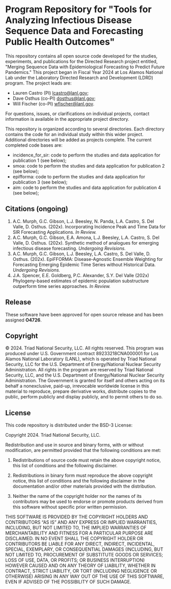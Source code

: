 Program Repository for "Tools for Analyzing Infectious Disease Sequence Data and Forecasting Public Health Outcomes"
========

This repository contains all open source code developed for the studies, experiments, and publications for the Directed Research project entitled, "Merging Sequence Data with Epidemiological Forecasting to Predict Future Pandemics." This project began in Fiscal Year 2024 at Los Alamos National Lab under the Laboratory Directed Research and Development (LDRD) program.  The project leads are:
* Lauren Castro (PI) <lcastro@lanl.gov>;
* Dave Osthus (co-PI) <dosthus@lanl.gov>;
* Will Fischer (co-PI) <wfischer@lanl.gov>.

For questions, issues, or clarifications on individual projects, contact information is available in the appropriate project directory.

This repository is organized according to several directories.  Each directory contains the code for an individual study within this wider project.  Additional directories will be added as projects complete.  The current completed code bases are:

* incidence_for_sir: code to perform the studies and data application for publication 1 (see below);
* smoa: code to perform the studies and data application for publication 2 (see below);
* epifforma: code to perform the studies and data application for publication 3 (see below);
* aim: code to perform the studies and data application for publication 4 (see below);

## Citations (ongoing)
1. A.C. Murph, G.C. Gibson, L.J. Beesley, N. Panda, L.A. Castro, S. Del Valle, D. Osthus. (202x). Incorporating Incidence Peak and Time Data for SIR Forecasting Applications.  _In Review._ 
2. A.C. Murph, G.C. Gibson, E.A. Amona, L.J. Beesley, L.A. Castro, S. Del Valle, D. Osthus. (202x). Synthetic method of analogues for emerging infectious disease forecasting.  _Undergoing Revisions._ 
3. A.C. Murph, G.C. Gibson, L.J. Beesley, L.A. Castro, S. Del Valle, D. Osthus. (202x). EpiFFORMA: Disease-Agnostic Ensemble Weighting for Forecasting Emerging Epidemic Time Series without Historical Data.  _Undergoing Revisions._
4. J.A. Spencer, E.E. Goldberg, P.C. Alexander, S.Y. Del Valle (202x) Phylogeny-based estimates of epidemic population substructure outperform time series approaches. _In Review._

## Release

These software have been approved for open source release and has been assigned **O4726**.

## Copyright

© 2024. Triad National Security, LLC. All rights reserved.
This program was produced under U.S. Government contract 89233218CNA000001 for Los Alamos National Laboratory (LANL), which is operated by Triad National Security, LLC for the U.S. Department of Energy/National Nuclear Security Administration. All rights in the program are reserved by Triad National Security, LLC, and the U.S. Department of Energy/National Nuclear Security Administration. The Government is granted for itself and others acting on its behalf a nonexclusive, paid-up, irrevocable worldwide license in this material to reproduce, prepare derivative works, distribute copies to the public, perform publicly and display publicly, and to permit others to do so.

## License

This code repository is distributed under the BSD-3 License:

Copyright 2024. Triad National Security, LLC.

Redistribution and use in source and binary forms, with or without modification, are permitted provided that the following conditions are met:

1. Redistributions of source code must retain the above copyright notice, this list of conditions and the following disclaimer.

2. Redistributions in binary form must reproduce the above copyright notice, this list of conditions and the following disclaimer in the documentation and/or other materials provided with the distribution.

3. Neither the name of the copyright holder nor the names of its contributors may be used to endorse or promote products derived from this software without specific prior written permission.

THIS SOFTWARE IS PROVIDED BY THE COPYRIGHT HOLDERS AND CONTRIBUTORS “AS IS” AND ANY EXPRESS OR IMPLIED WARRANTIES, INCLUDING, BUT NOT LIMITED TO, THE IMPLIED WARRANTIES OF MERCHANTABILITY AND FITNESS FOR A PARTICULAR PURPOSE ARE DISCLAIMED. IN NO EVENT SHALL THE COPYRIGHT HOLDER OR CONTRIBUTORS BE LIABLE FOR ANY DIRECT, INDIRECT, INCIDENTAL, SPECIAL, EXEMPLARY, OR CONSEQUENTIAL DAMAGES (INCLUDING, BUT NOT LIMITED TO, PROCUREMENT OF SUBSTITUTE GOODS OR SERVICES; LOSS OF USE, DATA, OR PROFITS; OR BUSINESS INTERRUPTION) HOWEVER CAUSED AND ON ANY THEORY OF LIABILITY, WHETHER IN CONTRACT, STRICT LIABILITY, OR TORT (INCLUDING NEGLIGENCE OR OTHERWISE) ARISING IN ANY WAY OUT OF THE USE OF THIS SOFTWARE, EVEN IF ADVISED OF THE POSSIBILITY OF SUCH DAMAGE.
